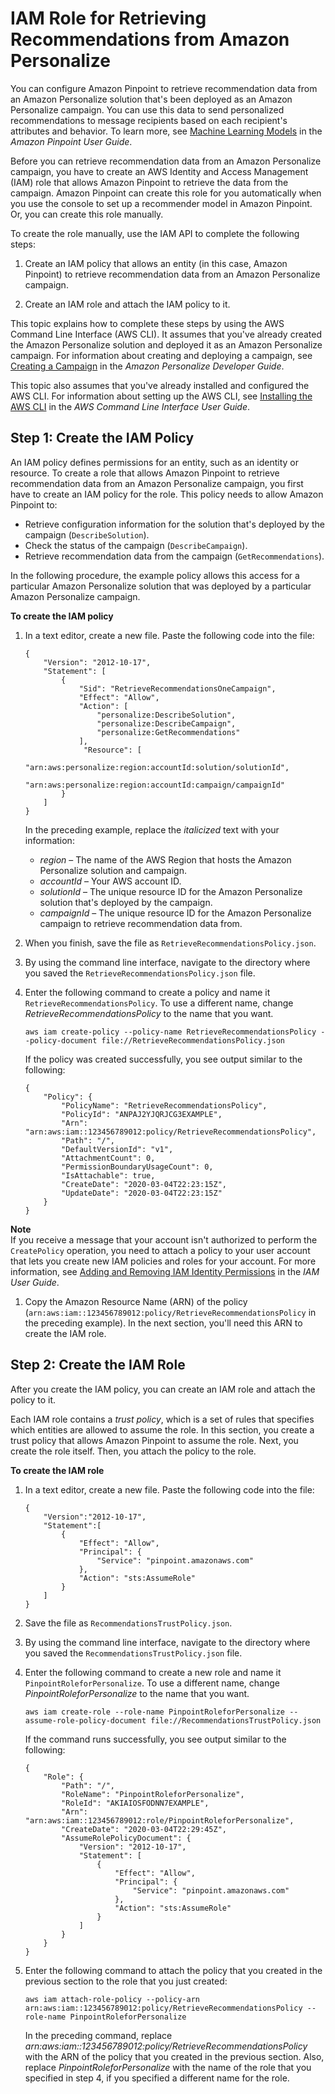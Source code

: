 # IAM Role for Retrieving Recommendations from Amazon Personalize<a name="permissions-get-recommendations"></a>

You can configure Amazon Pinpoint to retrieve recommendation data from an Amazon Personalize solution that's been deployed as an Amazon Personalize campaign\. You can use this data to send personalized recommendations to message recipients based on each recipient's attributes and behavior\. To learn more, see [Machine Learning Models](https://docs.aws.amazon.com/pinpoint/latest/userguide/ml-models.html) in the *Amazon Pinpoint User Guide*\.

Before you can retrieve recommendation data from an Amazon Personalize campaign, you have to create an AWS Identity and Access Management \(IAM\) role that allows Amazon Pinpoint to retrieve the data from the campaign\. Amazon Pinpoint can create this role for you automatically when you use the console to set up a recommender model in Amazon Pinpoint\. Or, you can create this role manually\.

To create the role manually, use the IAM API to complete the following steps:

1. Create an IAM policy that allows an entity \(in this case, Amazon Pinpoint\) to retrieve recommendation data from an Amazon Personalize campaign\.

1. Create an IAM role and attach the IAM policy to it\.

This topic explains how to complete these steps by using the AWS Command Line Interface \(AWS CLI\)\. It assumes that you've already created the Amazon Personalize solution and deployed it as an Amazon Personalize campaign\. For information about creating and deploying a campaign, see [Creating a Campaign](https://docs.aws.amazon.com/personalize/latest/dg/campaigns.html) in the *Amazon Personalize Developer Guide*\.

This topic also assumes that you've already installed and configured the AWS CLI\. For information about setting up the AWS CLI, see [Installing the AWS CLI](https://docs.aws.amazon.com/cli/latest/userguide/installing.html) in the *AWS Command Line Interface User Guide*\.

## Step 1: Create the IAM Policy<a name="permissions-get-recommendations-create-policy"></a>

An IAM policy defines permissions for an entity, such as an identity or resource\. To create a role that allows Amazon Pinpoint to retrieve recommendation data from an Amazon Personalize campaign, you first have to create an IAM policy for the role\. This policy needs to allow Amazon Pinpoint to:
+ Retrieve configuration information for the solution that's deployed by the campaign \(`DescribeSolution`\)\.
+ Check the status of the campaign \(`DescribeCampaign`\)\.
+ Retrieve recommendation data from the campaign \(`GetRecommendations`\)\.

In the following procedure, the example policy allows this access for a particular Amazon Personalize solution that was deployed by a particular Amazon Personalize campaign\.

**To create the IAM policy**

1. In a text editor, create a new file\. Paste the following code into the file:

   ```
   {
       "Version": "2012-10-17",
       "Statement": [
           {
               "Sid": "RetrieveRecommendationsOneCampaign",
               "Effect": "Allow",
               "Action": [
                   "personalize:DescribeSolution",
                   "personalize:DescribeCampaign",
                   "personalize:GetRecommendations"
               ],
                "Resource": [
                   "arn:aws:personalize:region:accountId:solution/solutionId",
                   "arn:aws:personalize:region:accountId:campaign/campaignId"
           }
       ]
   }
   ```

   In the preceding example, replace the *italicized* text with your information:
   + *region* – The name of the AWS Region that hosts the Amazon Personalize solution and campaign\.
   + *accountId* – Your AWS account ID\.
   + *solutionId* – The unique resource ID for the Amazon Personalize solution that's deployed by the campaign\. 
   + *campaignId* – The unique resource ID for the Amazon Personalize campaign to retrieve recommendation data from\.

1. When you finish, save the file as `RetrieveRecommendationsPolicy.json`\.

1. By using the command line interface, navigate to the directory where you saved the `RetrieveRecommendationsPolicy.json` file\. 

1. Enter the following command to create a policy and name it `RetrieveRecommendationsPolicy`\. To use a different name, change *RetrieveRecommendationsPolicy* to the name that you want\.

   ```
   aws iam create-policy --policy-name RetrieveRecommendationsPolicy --policy-document file://RetrieveRecommendationsPolicy.json
   ```

   If the policy was created successfully, you see output similar to the following:

   ```
   {
       "Policy": {
           "PolicyName": "RetrieveRecommendationsPolicy",
           "PolicyId": "ANPAJ2YJQRJCG3EXAMPLE",
           "Arn": "arn:aws:iam::123456789012:policy/RetrieveRecommendationsPolicy",
           "Path": "/",
           "DefaultVersionId": "v1",
           "AttachmentCount": 0,
           "PermissionBoundaryUsageCount": 0,
           "IsAttachable": true,
           "CreateDate": "2020-03-04T22:23:15Z",
           "UpdateDate": "2020-03-04T22:23:15Z"
       }
   }
   ```
**Note**  
If you receive a message that your account isn't authorized to perform the `CreatePolicy` operation, you need to attach a policy to your user account that lets you create new IAM policies and roles for your account\. For more information, see [Adding and Removing IAM Identity Permissions](https://docs.aws.amazon.com/IAM/latest/UserGuide/access_policies_manage-attach-detach.html#attach-managed-policy-console) in the *IAM User Guide*\.

1. Copy the Amazon Resource Name \(ARN\) of the policy \(`arn:aws:iam::123456789012:policy/RetrieveRecommendationsPolicy` in the preceding example\)\. In the next section, you'll need this ARN to create the IAM role\.

## Step 2: Create the IAM Role<a name="permissions-get-recommendations-create-role"></a>

After you create the IAM policy, you can create an IAM role and attach the policy to it\.

Each IAM role contains a *trust policy*, which is a set of rules that specifies which entities are allowed to assume the role\. In this section, you create a trust policy that allows Amazon Pinpoint to assume the role\. Next, you create the role itself\. Then, you attach the policy to the role\.

**To create the IAM role**

1. In a text editor, create a new file\. Paste the following code into the file:

   ```
   {
       "Version":"2012-10-17",
       "Statement":[
           {
               "Effect": "Allow",
               "Principal": {
                   "Service": "pinpoint.amazonaws.com"
               },
               "Action": "sts:AssumeRole"
           }
       ]
   }
   ```

1. Save the file as `RecommendationsTrustPolicy.json`\.

1. By using the command line interface, navigate to the directory where you saved the `RecommendationsTrustPolicy.json` file\.

1. Enter the following command to create a new role and name it `PinpointRoleforPersonalize`\. To use a different name, change *PinpointRoleforPersonalize* to the name that you want\.

   ```
   aws iam create-role --role-name PinpointRoleforPersonalize --assume-role-policy-document file://RecommendationsTrustPolicy.json
   ```

   If the command runs successfully, you see output similar to the following:

   ```
   {                                                          
       "Role": {                                              
           "Path": "/",
           "RoleName": "PinpointRoleforPersonalize",                           
           "RoleId": "AKIAIOSFODNN7EXAMPLE",
           "Arn": "arn:aws:iam::123456789012:role/PinpointRoleforPersonalize",
           "CreateDate": "2020-03-04T22:29:45Z",
           "AssumeRolePolicyDocument": {                      
               "Version": "2012-10-17",                       
               "Statement": [                                 
                   {                                          
                       "Effect": "Allow",                     
                       "Principal": {                         
                           "Service": "pinpoint.amazonaws.com"
                       },                                     
                       "Action": "sts:AssumeRole"             
                   }                                          
               ]                                              
           }                                                                                         
       }                                                      
   }
   ```

1. Enter the following command to attach the policy that you created in the previous section to the role that you just created:

   ```
   aws iam attach-role-policy --policy-arn arn:aws:iam::123456789012:policy/RetrieveRecommendationsPolicy --role-name PinpointRoleforPersonalize
   ```

   In the preceding command, replace *arn:aws:iam::123456789012:policy/RetrieveRecommendationsPolicy* with the ARN of the policy that you created in the previous section\. Also, replace *PinpointRoleforPersonalize* with the name of the role that you specified in step 4, if you specified a different name for the role\.